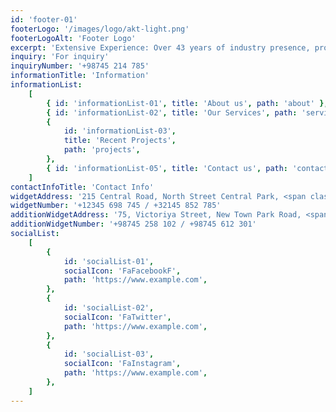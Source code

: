 ```yaml
---
id: 'footer-01'
footerLogo: '/images/logo/akt-light.png'
footerLogoAlt: 'Footer Logo'
excerpt: 'Extensive Experience: Over 43 years of industry presence, providing a deep understanding of civil, electrical, and oil & gas environmental projects.'
inquiry: 'For inquiry'
inquiryNumber: '+98745 214 785'
informationTitle: 'Information'
informationList:
    [
        { id: 'informationList-01', title: 'About us', path: 'about' },
        { id: 'informationList-02', title: 'Our Services', path: 'services' },
        {
            id: 'informationList-03',
            title: 'Recent Projects',
            path: 'projects',
        },
        { id: 'informationList-05', title: 'Contact us', path: 'contact' },
    ]
contactInfoTitle: 'Contact Info'
widgetAddress: '215 Central Road, North Street Central Park, <span class="text-primary">New York, USA</span>'
widgetNumber: '+12345 698 745 / +32145 852 785'
additionWidgetAddress: '75, Victoriya Street, New Town Park Road, <span class="text-primary">Sydney, Australia</span>'
additionWidgetNumber: '+98745 258 102 / +98745 612 301'
socialList:
    [
        {
            id: 'socialList-01',
            socialIcon: 'FaFacebookF',
            path: 'https://www.example.com',
        },
        {
            id: 'socialList-02',
            socialIcon: 'FaTwitter',
            path: 'https://www.example.com',
        },
        {
            id: 'socialList-03',
            socialIcon: 'FaInstagram',
            path: 'https://www.example.com',
        },
    ]
---
```

